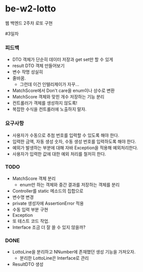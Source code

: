 # be-w2-lotto
웹 백엔드 2주차 로또 구현

#3일차
### 피드백
* DTO 객체가 단순히 데이터 저장과 get set만 할 수 있게
* result DTO 객체 만들어보기
* 변수 작명 성실히
* 줄바꿈.
  * 그런데 이건 인텔리제이가 자꾸...
* MatchScore에서 Don't care을 enum이나 상수로 변환
* MatchScore 객체와 맞힌 개수 저장하는 기능 분리
* 컨트롤러가 객체를 생성하지 않도록!
* 복잡한 수식을 컨트롤러에 노출하지 말자.

### 요구사항
* 사용자가 수동으로 추첨 번호를 입력할 수 있도록 해야 한다.
* 입력한 금액, 자동 생성 숫자, 수동 생성 번호를 입력하도록 해야 한다.
* 예외가 발생하는 부분에 대해 자바 Exception을 적용해 예외처리한다. 
* 사용자가 입력한 값에 대한 예외 처리를 철저히 한다.

### TODO
* MatchScore 객체 분리
  * enum만 하는 객체와 중간 결과를 저장하는 객체를 분리
* Controller를 static 메소드의 집합으로
* 변수명 변경
* private 생성자에 AssertionError 적용
* 수동 입력 부분 구현
* Exception
* 또 테스트 코드 작업.
* Interface 조금 더 잘 쓸 수 있지 않을까?

### DONE
* LottoLine을 분리하고 NNumber에 존재했던 생성 기능을 가져오자.
  * 분리한 LottoLine은 Interface로 관리
* ResultDTO 생성